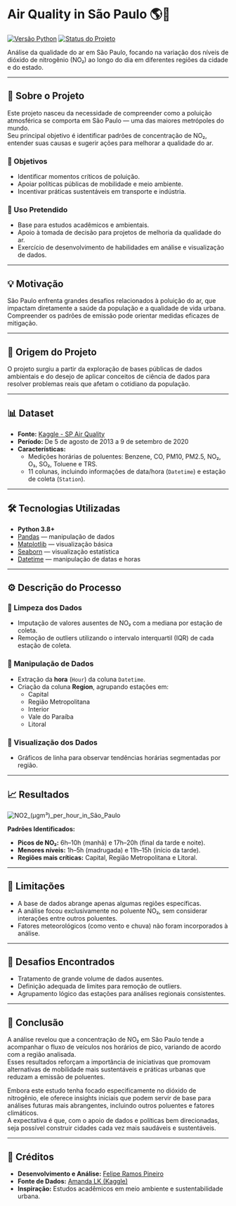 # Air Quality in São Paulo 🌎🌿

[![Versão Python](https://img.shields.io/badge/python-3.8%2B-blue.svg)](https://www.python.org/) 
[![Status do Projeto](https://img.shields.io/badge/status-concluído-brightgreen.svg)]()

Análise da qualidade do ar em São Paulo, focando na variação dos níveis de dióxido de nitrogênio (NO₂) ao longo do dia em diferentes regiões da cidade e do estado.

---

## 📖 Sobre o Projeto

Este projeto nasceu da necessidade de compreender como a poluição atmosférica se comporta em São Paulo — uma das maiores metrópoles do mundo.  
Seu principal objetivo é identificar padrões de concentração de NO₂, entender suas causas e sugerir ações para melhorar a qualidade do ar.

### 🎯 Objetivos
- Identificar momentos críticos de poluição.
- Apoiar políticas públicas de mobilidade e meio ambiente.
- Incentivar práticas sustentáveis em transporte e indústria.

### 🎯 Uso Pretendido
- Base para estudos acadêmicos e ambientais.
- Apoio à tomada de decisão para projetos de melhoria da qualidade do ar.
- Exercício de desenvolvimento de habilidades em análise e visualização de dados.

---

## 💡 Motivação

São Paulo enfrenta grandes desafios relacionados à poluição do ar, que impactam diretamente a saúde da população e a qualidade de vida urbana.  
Compreender os padrões de emissão pode orientar medidas eficazes de mitigação.

---

## 🌟 Origem do Projeto

O projeto surgiu a partir da exploração de bases públicas de dados ambientais e do desejo de aplicar conceitos de ciência de dados para resolver problemas reais que afetam o cotidiano da população.

---

## 📊 Dataset

- **Fonte:** [Kaggle - SP Air Quality](https://www.kaggle.com/datasets/amandalk/sp-air-quality)
- **Período:** De 5 de agosto de 2013 a 9 de setembro de 2020
- **Características:**
  - Medições horárias de poluentes: Benzene, CO, PM10, PM2.5, NO₂, O₃, SO₂, Toluene e TRS.
  - 11 colunas, incluindo informações de data/hora (`Datetime`) e estação de coleta (`Station`).

---

## 🛠️ Tecnologias Utilizadas

- **Python 3.8+**
- [Pandas](https://pandas.pydata.org/) — manipulação de dados
- [Matplotlib](https://matplotlib.org/) — visualização básica
- [Seaborn](https://seaborn.pydata.org/) — visualização estatística
- [Datetime](https://docs.python.org/3/library/datetime.html) — manipulação de datas e horas

---

## ⚙️ Descrição do Processo

### 📌 Limpeza dos Dados
- Imputação de valores ausentes de NO₂ com a mediana por estação de coleta.
- Remoção de outliers utilizando o intervalo interquartil (IQR) de cada estação de coleta.

### 📌 Manipulação de Dados
- Extração da **hora** (`Hour`) da coluna `Datetime`.
- Criação da coluna **Region**, agrupando estações em:
  - Capital
  - Região Metropolitana
  - Interior
  - Vale do Paraíba
  - Litoral

### 📌 Visualização dos Dados
- Gráficos de linha para observar tendências horárias segmentadas por região.

---

## 📈 Resultados

![NO2_(µgm³)_per_hour_in_São_Paulo](https://github.com/user-attachments/assets/4005b7be-285f-4c19-abd5-db70926bcb7c)

**Padrões Identificados:**
- **Picos de NO₂:** 6h–10h (manhã) e 17h–20h (final da tarde e noite).
- **Menores níveis:** 1h–5h (madrugada) e 11h–15h (início da tarde).
- **Regiões mais críticas:** Capital, Região Metropolitana e Litoral.

---

## 🚧 Limitações

- A base de dados abrange apenas algumas regiões específicas.
- A análise focou exclusivamente no poluente NO₂, sem considerar interações entre outros poluentes.
- Fatores meteorológicos (como vento e chuva) não foram incorporados à análise.

---

## 🧗 Desafios Encontrados

- Tratamento de grande volume de dados ausentes.
- Definição adequada de limites para remoção de outliers.
- Agrupamento lógico das estações para análises regionais consistentes.

---

## 📝 Conclusão

A análise revelou que a concentração de NO₂ em São Paulo tende a acompanhar o fluxo de veículos nos horários de pico, variando de acordo com a região analisada.  
Esses resultados reforçam a importância de iniciativas que promovam alternativas de mobilidade mais sustentáveis e práticas urbanas que reduzam a emissão de poluentes.

Embora este estudo tenha focado especificamente no dióxido de nitrogênio, ele oferece insights iniciais que podem servir de base para análises futuras mais abrangentes, incluindo outros poluentes e fatores climáticos.  
A expectativa é que, com o apoio de dados e políticas bem direcionadas, seja possível construir cidades cada vez mais saudáveis e sustentáveis.

---

## 🙌 Créditos

- **Desenvolvimento e Análise:** [Felipe Ramos Pineiro](https://github.com/feliperamospinheiro)
- **Fonte de Dados:** [Amanda LK (Kaggle)](https://www.kaggle.com/datasets/amandalk/sp-air-quality)
- **Inspiração:** Estudos acadêmicos em meio ambiente e sustentabilidade urbana.
